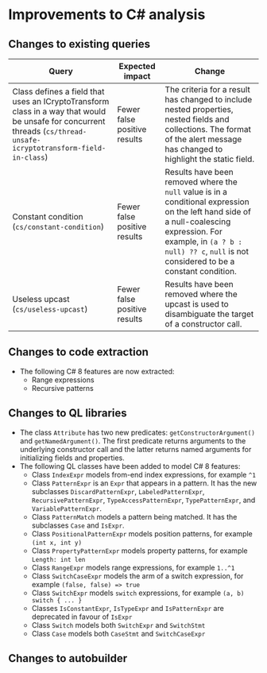 # Improvements to C# analysis

## Changes to existing queries

| **Query**                    | **Expected impact**    | **Change**                        |
|------------------------------|------------------------|-----------------------------------|
| Class defines a field that uses an ICryptoTransform class in a way that would be unsafe for concurrent threads (`cs/thread-unsafe-icryptotransform-field-in-class`) | Fewer false positive results | The criteria for a result has changed to include nested properties, nested fields and collections. The format of the alert message has changed to highlight the static field. |
| Constant condition (`cs/constant-condition`) | Fewer false positive results | Results have been removed where the `null` value is in a conditional expression on the left hand side of a null-coalescing expression. For example, in `(a ? b : null) ?? c`, `null` is not considered to be a constant condition. |
| Useless upcast (`cs/useless-upcast`) | Fewer false positive results | Results have been removed where the upcast is used to disambiguate the target of a constructor call. |

## Changes to code extraction

* The following C# 8 features are now extracted:
    - Range expressions
    - Recursive patterns

## Changes to QL libraries

* The class `Attribute` has two new predicates: `getConstructorArgument()` and `getNamedArgument()`. The first predicate returns arguments to the underlying constructor call and the latter returns named arguments for initializing fields and properties.
* The following QL classes have been added to model C# 8 features:
    - Class `IndexExpr` models from-end index expressions, for example `^1`
    - Class `PatternExpr` is an `Expr` that appears in a pattern. It has the new subclasses `DiscardPatternExpr`, `LabeledPatternExpr`, `RecursivePatternExpr`, `TypeAccessPatternExpr`, `TypePatternExpr`, and `VariablePatternExpr`.
    - Class `PatternMatch` models a pattern being matched. It has the subclasses `Case` and `IsExpr`.
    - Class `PositionalPatternExpr` models position patterns, for example `(int x, int y)`
    - Class `PropertyPatternExpr` models property patterns, for example `Length: int len`
    - Class `RangeExpr` models range expressions, for example `1..^1`
    - Class `SwitchCaseExpr` models the arm of a switch expression, for example `(false, false) => true`
    - Class `SwitchExpr` models `switch` expressions, for example `(a, b) switch { ... }`
    - Classes `IsConstantExpr`, `IsTypeExpr` and `IsPatternExpr` are deprecated in favour of `IsExpr`
    - Class `Switch` models both `SwitchExpr` and `SwitchStmt`
    - Class `Case` models both `CaseStmt` and `SwitchCaseExpr`

## Changes to autobuilder
